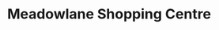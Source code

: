 ---
title: "Meadowlane Shopping Centre"
url: /magherafelt/meadowlane-shopping-centre/
shop: mall
---